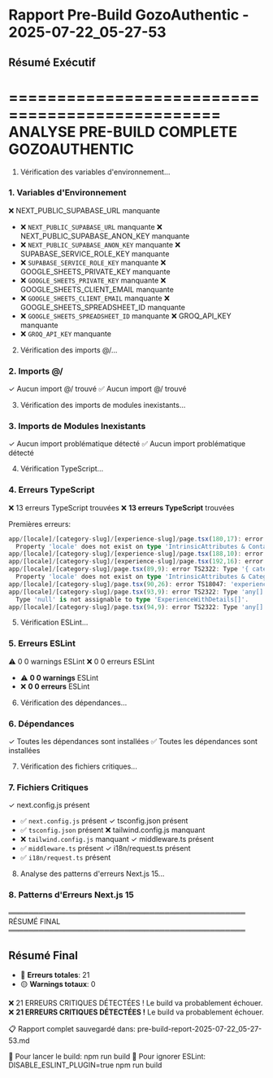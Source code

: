 # Rapport Pre-Build GozoAuthentic - 2025-07-22_05-27-53

## Résumé Exécutif

================================================
    ANALYSE PRE-BUILD COMPLETE GOZOAUTHENTIC    
================================================

1. Vérification des variables d'environnement...
### 1. Variables d'Environnement

  ❌ NEXT_PUBLIC_SUPABASE_URL manquante
- ❌ `NEXT_PUBLIC_SUPABASE_URL` manquante
  ❌ NEXT_PUBLIC_SUPABASE_ANON_KEY manquante
- ❌ `NEXT_PUBLIC_SUPABASE_ANON_KEY` manquante
  ❌ SUPABASE_SERVICE_ROLE_KEY manquante
- ❌ `SUPABASE_SERVICE_ROLE_KEY` manquante
  ❌ GOOGLE_SHEETS_PRIVATE_KEY manquante
- ❌ `GOOGLE_SHEETS_PRIVATE_KEY` manquante
  ❌ GOOGLE_SHEETS_CLIENT_EMAIL manquante
- ❌ `GOOGLE_SHEETS_CLIENT_EMAIL` manquante
  ❌ GOOGLE_SHEETS_SPREADSHEET_ID manquante
- ❌ `GOOGLE_SHEETS_SPREADSHEET_ID` manquante
  ❌ GROQ_API_KEY manquante
- ❌ `GROQ_API_KEY` manquante


2. Vérification des imports @/...
### 2. Imports @/

  ✓ Aucun import @/ trouvé
✅ Aucun import @/ trouvé


3. Vérification des imports de modules inexistants...
### 3. Imports de Modules Inexistants

  ✓ Aucun import problématique détecté
✅ Aucun import problématique détecté


4. Vérification TypeScript...
### 4. Erreurs TypeScript

  ❌ 13 erreurs TypeScript trouvées
❌ **13 erreurs TypeScript** trouvées

Premières erreurs:
```typescript
app/[locale]/[category-slug]/[experience-slug]/page.tsx(180,17): error TS2322: Type '{ experience: any; locale: string; className: string; }' is not assignable to type 'IntrinsicAttributes & ContactModalWrapperProps'.
  Property 'locale' does not exist on type 'IntrinsicAttributes & ContactModalWrapperProps'.
app/[locale]/[category-slug]/[experience-slug]/page.tsx(188,10): error TS18047: 'relatedExperiences' is possibly 'null'.
app/[locale]/[category-slug]/[experience-slug]/page.tsx(192,16): error TS18047: 'relatedExperiences' is possibly 'null'.
app/[locale]/[category-slug]/page.tsx(89,9): error TS2322: Type '{ category: any; locale: string; experienceCount: number; }' is not assignable to type 'IntrinsicAttributes & CategoryHeroProps'.
  Property 'locale' does not exist on type 'IntrinsicAttributes & CategoryHeroProps'.
app/[locale]/[category-slug]/page.tsx(90,26): error TS18047: 'experiences' is possibly 'null'.
app/[locale]/[category-slug]/page.tsx(93,9): error TS2322: Type 'any[] | null' is not assignable to type 'ExperienceWithDetails[]'.
  Type 'null' is not assignable to type 'ExperienceWithDetails[]'.
app/[locale]/[category-slug]/page.tsx(94,9): error TS2322: Type 'any[] | null' is not assignable to type 'Tag[]'.
```


5. Vérification ESLint...
### 5. Erreurs ESLint

  ⚠️  0
0 warnings ESLint
  ❌ 0
0 erreurs ESLint
- ⚠️  **0
0 warnings** ESLint
- ❌ **0
0 erreurs** ESLint


6. Vérification des dépendances...
### 6. Dépendances

  ✓ Toutes les dépendances sont installées
✅ Toutes les dépendances sont installées


7. Vérification des fichiers critiques...
### 7. Fichiers Critiques

  ✓ next.config.js présent
- ✅ `next.config.js` présent
  ✓ tsconfig.json présent
- ✅ `tsconfig.json` présent
  ❌ tailwind.config.js manquant
- ❌ `tailwind.config.js` manquant
  ✓ middleware.ts présent
- ✅ `middleware.ts` présent
  ✓ i18n/request.ts présent
- ✅ `i18n/request.ts` présent


8. Analyse des patterns d'erreurs Next.js 15...
### 8. Patterns d'Erreurs Next.js 15


═══════════════════════════════════════════════
                RÉSUMÉ FINAL                    
═══════════════════════════════════════════════

## Résumé Final

- 🔴 **Erreurs totales**: 21
- 🟡 **Warnings totaux**: 0

❌ 21 ERREURS CRITIQUES DÉTECTÉES !
   Le build va probablement échouer.
❌ **21 ERREURS CRITIQUES DÉTECTÉES !**
Le build va probablement échouer.

📋 Rapport complet sauvegardé dans: pre-build-report-2025-07-22_05-27-53.md

🚀 Pour lancer le build: npm run build
🔧 Pour ignorer ESLint: DISABLE_ESLINT_PLUGIN=true npm run build
